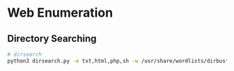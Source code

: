 # Web Enumeration

## Directory Searching

```bash
# dirsearch
python3 dirsearch.py -e txt,html,php,sh -w /usr/share/wordlists/dirbuster/directory-list-2.3-medium.txt -t 10 -u 10.10.10.1
```

